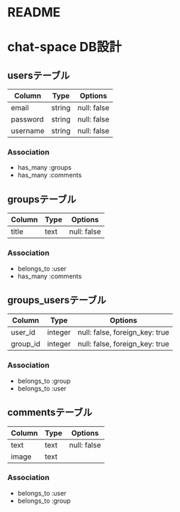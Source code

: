 # README

# chat-space DB設計
## usersテーブル
| Column   | Type   | Options      |
| -------- | ------ | ------------ |
| email    | string | null:  false |
| password | string | null:  false |
| username | string | null:  false |
### Association
- has_many  :groups
- has_many  :comments

## groupsテーブル
| Column | Type | Options      |
| ------ | ---- | ------------ |
| title  | text | null:  false |
### Association
- belongs_to :user
- has_many   :comments

## groups_usersテーブル
|Column|Type|Options|
|------|----|-------|
|user_id|integer|null: false, foreign_key: true|
|group_id|integer|null: false, foreign_key: true|
### Association
- belongs_to :group
- belongs_to :user

## commentsテーブル
| Column | Type | Options |
|--------|------|---------|
| text   | text | null: false|
| image  | text | |
### Association
- belongs_to :user
- belongs_to :group